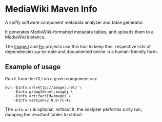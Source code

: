 # MediaWiki Maven Info #

A spiffy software component metadata analyzer and table generator.

It generates MediaWiki-formatted metadata tables, and uploads them to a
MediaWiki instance.

The [ImageJ](http://imagej.net/) and [Fiji](http://fiji.sc/) projects use this
tool to keep their respective lists of dependencies up-to-date and documented
online in a human-friendly form.

## Example of usage ##

Run it from the CLI on a given component via:

    mvn -Dinfo.url=http://imagej.net/ \
        -Dinfo.groupId=net.imagej \
        -Dinfo.artifactId=imagej \
        -Dinfo.version=2.0.0-rc-42

The `info.url` is optional; without it, the analyzer performs a dry run,
dumping the resultant tables to stdout.
